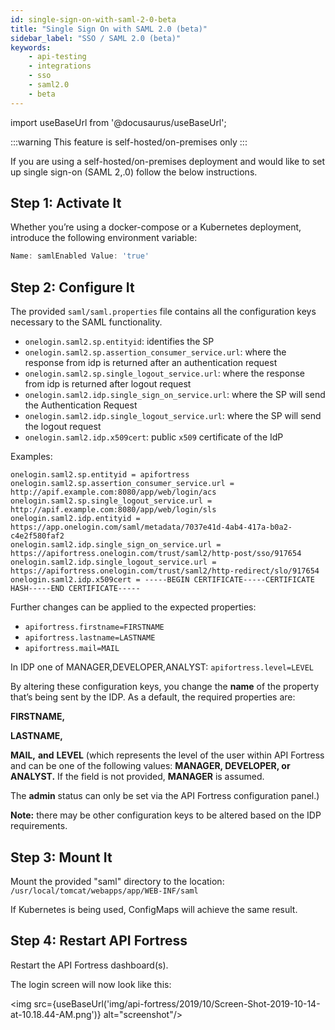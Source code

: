 ```yaml
---
id: single-sign-on-with-saml-2-0-beta
title: "Single Sign On with SAML 2.0 (beta)"
sidebar_label: "SSO / SAML 2.0 (beta)"
keywords:
    - api-testing
    - integrations
    - sso
    - saml2.0
    - beta
---
```


import useBaseUrl from '@docusaurus/useBaseUrl';

:::warning
This feature is self-hosted/on-premises only
::: 

If you are using a self-hosted/on-premises deployment and would like to set up single sign-on (SAML 2,.0) follow the below instructions.

## Step 1: Activate It

Whether you’re using a docker-compose or a Kubernetes deployment, introduce the following environment variable:

```js
Name: samlEnabled Value: 'true'
```

## Step 2: Configure It

The provided `saml/saml.properties` file contains all the configuration keys necessary to the SAML functionality.

* `onelogin.saml2.sp.entityid`: identifies the SP
* `onelogin.saml2.sp.assertion_consumer_service.url`: where the response from idp is returned after an authentication request 
* `onelogin.saml2.sp.single_logout_service.url`: where the response from idp is returned after logout request   
* `onelogin.saml2.idp.single_sign_on_service.url`: where the SP will send the Authentication Request  
* `onelogin.saml2.idp.single_logout_service.url`: where the SP will send the logout request   
* `onelogin.saml2.idp.x509cert`: public `x509` certificate of the IdP  

Examples:

```
onelogin.saml2.sp.entityid = apifortress
onelogin.saml2.sp.assertion_consumer_service.url = http://apif.example.com:8080/app/web/login/acs
onelogin.saml2.sp.single_logout_service.url = http://apif.example.com:8080/app/web/login/sls   
onelogin.saml2.idp.entityid = https://app.onelogin.com/saml/metadata/7037e41d-4ab4-417a-b0a2-c4e2f580faf2  
onelogin.saml2.idp.single_sign_on_service.url = https://apifortress.onelogin.com/trust/saml2/http-post/sso/917654
onelogin.saml2.idp.single_logout_service.url = https://apifortress.onelogin.com/trust/saml2/http-redirect/slo/917654
onelogin.saml2.idp.x509cert = -----BEGIN CERTIFICATE-----CERTIFICATE HASH-----END CERTIFICATE----- 
```

Further changes can be applied to the expected properties: 

* `apifortress.firstname=FIRSTNAME`  
* `apifortress.lastname=LASTNAME`
* `apifortress.mail=MAIL`

In IDP one of MANAGER,DEVELOPER,ANALYST: `apifortress.level=LEVEL`
  

By altering these configuration keys, you change the **name** of the property that’s being sent by the IDP. As a default, the required properties are:  

**FIRSTNAME,**

**LASTNAME,**

**MAIL,** **and** **LEVEL** (which represents the level of the user within API Fortress and can be one of the following values: **MANAGER, DEVELOPER, or ANALYST.** If the field is not provided, **MANAGER** is assumed.  

The **admin** status can only be set via the API Fortress configuration panel.)  
  

**Note:** there may be other configuration keys to be altered based on the IDP requirements.

## Step 3: Mount It

Mount the provided "saml" directory to the location: `/usr/local/tomcat/webapps/app/WEB-INF/saml`  

If Kubernetes is being used, ConfigMaps will achieve the same result.

## Step 4: Restart API Fortress

Restart the API Fortress dashboard(s).

The login screen will now look like this: 

<img src={useBaseUrl('img/api-fortress/2019/10/Screen-Shot-2019-10-14-at-10.18.44-AM.png')} alt="screenshot"/>
